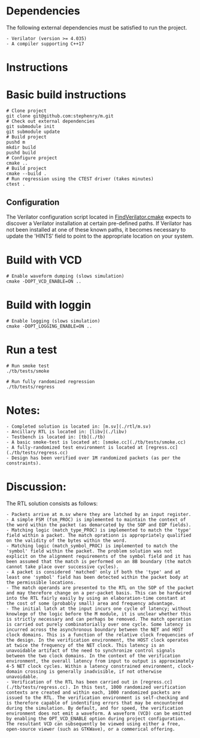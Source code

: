 # Dependencies

The following external dependencies must be satisfied to run the
project.

    - Verilator (version >= 4.035)
    - A compiler supporting C++17

# Instructions

# Basic build instructions

``` shell
# Clone project
git clone git@github.com:stephenry/m.git
# Check out external dependencies
git submodule init
git submodule update
# Build project
pushd m
mkdir build
pushd build
# Configure project
cmake ..
# Build project
cmake --build .
# Run regression using the CTEST driver (takes minutes)
ctest .
```

## Configuration

The Verilator configuration script located in
[FindVerilator.cmake](./cmake/FindVerilator.cmake) expects to discover
a Verilator installation at certain pre-defined paths. If Verilator
has not been installed at one of these known paths, it becomes
necessary to update the 'HINTS' field to point to the appropriate
location on your system.

# Build with VCD

``` shell
# Enable waveform dumping (slows simulation)
cmake -DOPT_VCD_ENABLE=ON ..
```

# Build with loggin

``` shell
# Enable logging (slows simulation)
cmake -DOPT_LOGGING_ENABLE=ON ..
```

# Run a test

``` shell
# Run smoke test
./tb/tests/smoke

# Run fully randomized regression
./tb/tests/regress
```

# Notes:

    - Completed solution is located in: [m.sv](./rtl/m.sv)
    - Ancillary RTL is located in: [libv](./libv)
    - Testbench is located in: [tb](./tb)
    - A basic smoke-test is located at: [smoke.cc](./tb/tests/smoke.cc)
    - A fully-randomized test environment is located at [regress.cc](./tb/tests/regress.cc)
    - Design has been verified over 1M randomized packets (as per the constraints).

# Discussion:

The RTL solution consists as follows:

    - Packets arrive at m.sv where they are latched by an input register.
    - A simple FSM (fsm_PROC) is implemented to maintain the context of the word within the packet (as demarcated by the SOP and EOP fields).
    - Matching logic (match_type_PROC) is implemented to match the 'type' field within a packet. The match oprationn is appropriately qualified on the validity of the bytes within the word.
    - Matching logic (match_symbol_PROC) is implemented to match the 'symbol' field within the packet. The problem solution was not explicit on the alignment requirements of the symbol field and it has been assumed that the match is performed on an 8B boundary (the match cannot take place over successive cycles).
    - A packet is considered 'matched' only if both the 'type' and at least one 'symbol' field has been detected within the packet body at the permissible locations.
    - The match operands are presented to the RTL on the SOP of the packet and may therefore change on a per-packet basis. This can be hardwired into the RTL fairly easily by using an elaboration-time constant at the cost of some (probably small) area and frequency advantage.
    - The initial latch at the input incurs one cycle of latency; without knowlege of the logic before the M module, it is unclear whether this is strictly necessary and can perhaps be removed. The match operation is carried out purely combinatorially over one cycle. Some latency is incurred across the asynchronous boundary between the NET and HOST clock domains. This is a function of the relative clock frequencies of the design. In the verification environment, the HOST clock operates at twice the frequency of the NET clock. This latency is an unavoidable artifact of the need to synchronize control signals between the two clock domains. In the context of the verification environment, the overall latency from input to output is approximately 4-5 NET clock cycles. Within a latency constrained environment, clock-domain crossing is generally inadvisible, if not otherwise unavoidable.
    - Verification of the RTL has been carried out in [regress.cc](./tb/tests/regress.cc). In this test, 1000 randomized verification contexts are created and within each, 1000 randomized packets are issued to the RTL. The verification environment is self-checking and is therefore capable of indentifing errors that may be encountered during the simulation. By default, and for speed, the verification environment does not emit a waveform. A waveform (VCD) can be emitted by enabling the OPT_VCD_ENABLE option during project configuration. The resultant VCD can subsequently be viewed using either a free, open-source viewer (such as GTKWave), or a commerical offering.
